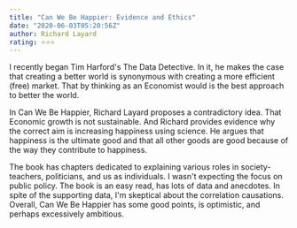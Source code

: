 ```yaml
---
title: "Can We Be Happier: Evidence and Ethics"
date: "2020-06-03T05:20:56Z"
author: Richard Layard  
rating: ⭐⭐⭐
---
```


<style>
</style>


I recently began Tim Harford's The Data Detective. In it, he makes the case that creating a better world is synonymous with creating a more efficient (free) market. That by thinking as an Economist would is the best approach to better the world.

In Can We Be Happier, Richard Layard proposes a contradictory idea. That Economic growth is not sustainable. And Richard provides evidence why the correct aim is increasing happiness using science. He argues that happiness is the ultimate good and that all other goods are good because of the way they contribute to happiness. 

The book has chapters dedicated to explaining various roles in society- teachers, politicians, and us as individuals. I wasn't expecting the focus on public policy. The book is an easy read, has lots of data and anecdotes. In spite of the supporting data, I'm skeptical about the correlation causations. Overall, Can We Be Happier has some good points, is optimistic, and perhaps excessively ambitious.
